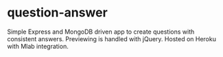 # question-answer

Simple Express and MongoDB driven app to create questions with consistent answers.  Previewing is handled with jQuery.  Hosted on Heroku with Mlab integration.
